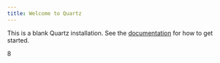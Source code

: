 ```yaml
---
title: Welcome to Quartz
---
```


This is a blank Quartz installation.
See the [documentation](https://quartz.jzhao.xyz) for how to get started.

8